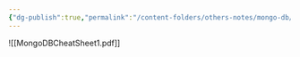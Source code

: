 ```yaml
---
{"dg-publish":true,"permalink":"/content-folders/others-notes/mongo-db/mongo-db-cheat-sheet1/","title":"MongoDBCheatSheet1.pdf"}
---
```



![[MongoDBCheatSheet1.pdf]]
